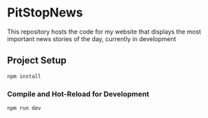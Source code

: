 #  PitStopNews

This repository hosts the code for my website that displays the most important news stories of the day, currently in development

## Project Setup

```sh
npm install
```

### Compile and Hot-Reload for Development

```sh
npm run dev
```


